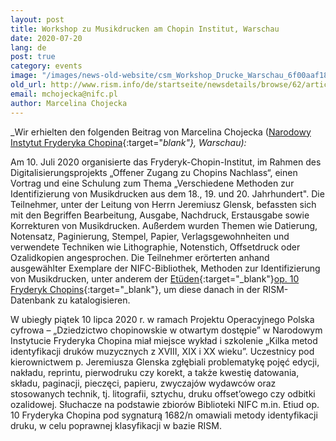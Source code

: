 ```yaml
---
layout: post
title: Workshop zu Musikdrucken am Chopin Institut, Warschau
date: 2020-07-20
lang: de
post: true
category: events
image: "/images/news-old-website/csm_Workshop_Drucke_Warschau_6f00aaf187.jpg"
old_url: http://www.rism.info/de/startseite/newsdetails/browse/62/article/64/workshop-on-printed-music-at-the-chopin-institute-warsaw.html
email: mchojecka@nifc.pl
author: Marcelina Chojecka
---
```



_Wir erhielten den folgenden Beitrag von Marcelina Chojecka ([Narodowy Instytut Fryderyka Chopina](https://nifc.pl/pl){:target="_blank"}, Warschau):_

Am 10. Juli 2020 organisierte das Fryderyk-Chopin-Institut, im Rahmen des Digitalisierungsprojekts „Offener Zugang zu Chopins Nachlass“, einen Vortrag und eine Schulung zum Thema „Verschiedene Methoden zur Identifizierung von Musikdrucken aus dem 18., 19. und 20. Jahrhundert". Die Teilnehmer, unter der Leitung von Herrn Jeremiusz Glensk, befassten sich mit den Begriffen Bearbeitung, Ausgabe, Nachdruck, Erstausgabe sowie Korrekturen von Musikdrucken. Außerdem wurden Themen wie Datierung, Notensatz, Paginierung, Stempel, Papier, Verlagsgewohnheiten und verwendete Techniken wie Lithographie, Notenstich, Offsetdruck oder Ozalidkopien angesprochen. Die Teilnehmer erörterten anhand ausgewählter Exemplare der NIFC-Bibliothek, Methoden zur Identifizierung von Musikdrucken, unter anderem der [Etüden](https://opac.rism.info/search?id=1001029041&View=rism){:target="_blank"}[op. 10 Fryderyk Chopins](https://opac.rism.info/search?id=1001029041&View=rism){:target="_blank"}, um diese danach in der RISM-Datenbank zu katalogisieren.

W ubiegły piątek 10 lipca 2020 r. w ramach Projektu Operacyjnego Polska cyfrowa – „Dziedzictwo chopinowskie w otwartym dostępie” w Narodowym Instytucie Fryderyka Chopina miał miejsce wykład i szkolenie „Kilka metod identyfikacji druków muzycznych z XVIII, XIX i XX wieku”. Uczestnicy pod kierownictwem p. Jeremiusza Glenska zgłębiali problematykę pojęć edycji, nakładu, reprintu, pierwodruku czy korekt, a także kwestię datowania, składu, paginacji, pieczęci, papieru, zwyczajów wydawców oraz stosowanych technik, tj. litografii, sztychu, druku offset’owego czy odbitki ozalidowej. Słuchacze na podstawie zbiorów Biblioteki NIFC m.in. Etiud op. 10 Fryderyka Chopina pod sygnaturą 1682/n omawiali metody identyfikacji druku, w celu poprawnej klasyfikacji w bazie RISM.

